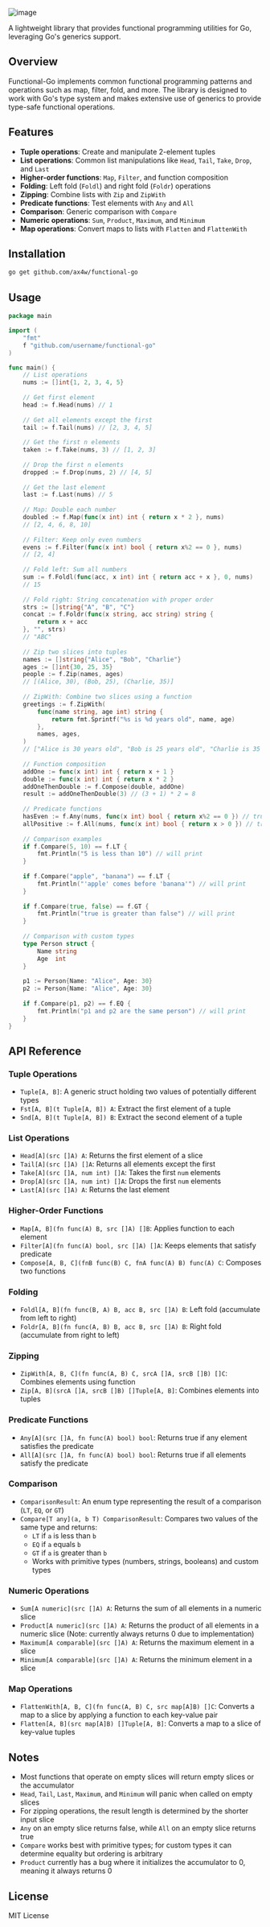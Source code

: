 ![image](https://github.com/user-attachments/assets/83629097-4ddd-4500-8837-2c8ca6fb4dc6)


A lightweight library that provides functional programming utilities for Go, leveraging Go's generics support.

## Overview

Functional-Go implements common functional programming patterns and operations such as map, filter, fold, and more. The library is designed to work with Go's type system and makes extensive use of generics to provide type-safe functional operations.

## Features

- **Tuple operations**: Create and manipulate 2-element tuples
- **List operations**: Common list manipulations like `Head`, `Tail`, `Take`, `Drop`, and `Last`
- **Higher-order functions**: `Map`, `Filter`, and function composition
- **Folding**: Left fold (`Foldl`) and right fold (`Foldr`) operations
- **Zipping**: Combine lists with `Zip` and `ZipWith`
- **Predicate functions**: Test elements with `Any` and `All`
- **Comparison**: Generic comparison with `Compare`
- **Numeric operations**: `Sum`, `Product`, `Maximum`, and `Minimum`
- **Map operations**: Convert maps to lists with `Flatten` and `FlattenWith`

## Installation

```bash
go get github.com/ax4w/functional-go
```

## Usage

```go
package main

import (
    "fmt"
    f "github.com/username/functional-go"
)

func main() {
    // List operations
    nums := []int{1, 2, 3, 4, 5}
    
    // Get first element
    head := f.Head(nums) // 1
    
    // Get all elements except the first
    tail := f.Tail(nums) // [2, 3, 4, 5]
    
    // Get the first n elements
    taken := f.Take(nums, 3) // [1, 2, 3]
    
    // Drop the first n elements
    dropped := f.Drop(nums, 2) // [4, 5]
    
    // Get the last element
    last := f.Last(nums) // 5
    
    // Map: Double each number
    doubled := f.Map(func(x int) int { return x * 2 }, nums) 
    // [2, 4, 6, 8, 10]
    
    // Filter: Keep only even numbers
    evens := f.Filter(func(x int) bool { return x%2 == 0 }, nums) 
    // [2, 4]
    
    // Fold left: Sum all numbers
    sum := f.Foldl(func(acc, x int) int { return acc + x }, 0, nums) 
    // 15
    
    // Fold right: String concatenation with proper order
    strs := []string{"A", "B", "C"}
    concat := f.Foldr(func(x string, acc string) string { 
        return x + acc 
    }, "", strs) 
    // "ABC"
    
    // Zip two slices into tuples
    names := []string{"Alice", "Bob", "Charlie"}
    ages := []int{30, 25, 35}
    people := f.Zip(names, ages)
    // [(Alice, 30), (Bob, 25), (Charlie, 35)]
    
    // ZipWith: Combine two slices using a function
    greetings := f.ZipWith(
        func(name string, age int) string {
            return fmt.Sprintf("%s is %d years old", name, age)
        },
        names, ages,
    )
    // ["Alice is 30 years old", "Bob is 25 years old", "Charlie is 35 years old"]
    
    // Function composition
    addOne := func(x int) int { return x + 1 }
    double := func(x int) int { return x * 2 }
    addOneThenDouble := f.Compose(double, addOne)
    result := addOneThenDouble(3) // (3 + 1) * 2 = 8
    
    // Predicate functions
    hasEven := f.Any(nums, func(x int) bool { return x%2 == 0 }) // true
    allPositive := f.All(nums, func(x int) bool { return x > 0 }) // true
    
    // Comparison examples
    if f.Compare(5, 10) == f.LT {
        fmt.Println("5 is less than 10") // will print
    }
    
    if f.Compare("apple", "banana") == f.LT {
        fmt.Println("'apple' comes before 'banana'") // will print
    }
    
    if f.Compare(true, false) == f.GT {
        fmt.Println("true is greater than false") // will print
    }
    
    // Comparison with custom types
    type Person struct {
        Name string
        Age  int
    }
    
    p1 := Person{Name: "Alice", Age: 30}
    p2 := Person{Name: "Alice", Age: 30}
    
    if f.Compare(p1, p2) == f.EQ {
        fmt.Println("p1 and p2 are the same person") // will print
    }
}
```

## API Reference

### Tuple Operations

- `Tuple[A, B]`: A generic struct holding two values of potentially different types
- `Fst[A, B](t Tuple[A, B]) A`: Extract the first element of a tuple
- `Snd[A, B](t Tuple[A, B]) B`: Extract the second element of a tuple

### List Operations

- `Head[A](src []A) A`: Returns the first element of a slice
- `Tail[A](src []A) []A`: Returns all elements except the first
- `Take[A](src []A, num int) []A`: Takes the first `num` elements
- `Drop[A](src []A, num int) []A`: Drops the first `num` elements
- `Last[A](src []A) A`: Returns the last element

### Higher-Order Functions

- `Map[A, B](fn func(A) B, src []A) []B`: Applies function to each element
- `Filter[A](fn func(A) bool, src []A) []A`: Keeps elements that satisfy predicate
- `Compose[A, B, C](fnB func(B) C, fnA func(A) B) func(A) C`: Composes two functions

### Folding

- `Foldl[A, B](fn func(B, A) B, acc B, src []A) B`: Left fold (accumulate from left to right)
- `Foldr[A, B](fn func(A, B) B, acc B, src []A) B`: Right fold (accumulate from right to left)

### Zipping

- `ZipWith[A, B, C](fn func(A, B) C, srcA []A, srcB []B) []C`: Combines elements using function
- `Zip[A, B](srcA []A, srcB []B) []Tuple[A, B]`: Combines elements into tuples

### Predicate Functions

- `Any[A](src []A, fn func(A) bool) bool`: Returns true if any element satisfies the predicate
- `All[A](src []A, fn func(A) bool) bool`: Returns true if all elements satisfy the predicate

### Comparison

- `ComparisonResult`: An enum type representing the result of a comparison (`LT`, `EQ`, or `GT`)
- `Compare[T any](a, b T) ComparisonResult`: Compares two values of the same type and returns:
  - `LT` if `a` is less than `b`
  - `EQ` if `a` equals `b`
  - `GT` if `a` is greater than `b`
  - Works with primitive types (numbers, strings, booleans) and custom types

### Numeric Operations

- `Sum[A numeric](src []A) A`: Returns the sum of all elements in a numeric slice
- `Product[A numeric](src []A) A`: Returns the product of all elements in a numeric slice (Note: currently always returns 0 due to implementation)
- `Maximum[A comparable](src []A) A`: Returns the maximum element in a slice
- `Minimum[A comparable](src []A) A`: Returns the minimum element in a slice

### Map Operations

- `FlattenWith[A, B, C](fn func(A, B) C, src map[A]B) []C`: Converts a map to a slice by applying a function to each key-value pair
- `Flatten[A, B](src map[A]B) []Tuple[A, B]`: Converts a map to a slice of key-value tuples

## Notes

- Most functions that operate on empty slices will return empty slices or the accumulator
- `Head`, `Tail`, `Last`, `Maximum`, and `Minimum` will panic when called on empty slices
- For zipping operations, the result length is determined by the shorter input slice
- `Any` on an empty slice returns false, while `All` on an empty slice returns true
- `Compare` works best with primitive types; for custom types it can determine equality but ordering is arbitrary
- `Product` currently has a bug where it initializes the accumulator to 0, meaning it always returns 0

## License

MIT License